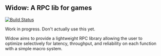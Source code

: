 ## Widow: A RPC lib for games

[![Build Status](https://travis-ci.org/rusch95/widow-rs.svg?branch=master)](https://travis-ci.org/rusch95/widow-rs)

Work in progress. Don't actually use this yet.

Widow aims to provide a lightweight RPC library allowing the user to optimize selectively for latency, throughput, and reliability on each function with a simple macro system.
